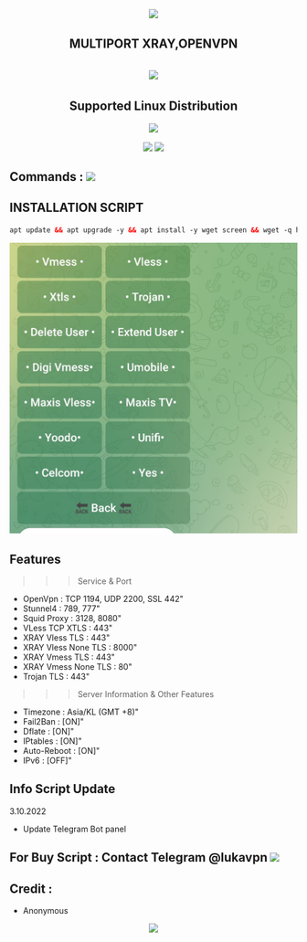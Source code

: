 <p align="center">
<img height=21 src="https://komarev.com/ghpvc/?username=bracoli">


<h2 align="center">MULTIPORT XRAY,OPENVPN</h2>

 <h2 align="center"><img src="https://img.shields.io/badge/AutoScript VPN By KONTULKU -blue.svg"></h2>


<h2 align="center"> Supported Linux Distribution</h2>
<p align="center"></p>
<p align="center"><img src="https://img.shields.io/static/v1?style=for-the-badge&logo=debian&label=Debian%2010&message=Buster&color=blue"> </p>

<p align="center"><img src="https://img.shields.io/badge/Service-OpenVPN-success.svg">  <img
src="https://img.shields.io/badge/Service-Xray-success.svg">

## Commands : <img src="https://img.shields.io/static/v1?style=for-the-badge&logo=powershell&label=Shell&message=Bash%20Script&color=lightgray">

## INSTALLATION SCRIPT

  ```html
  apt update && apt upgrade -y && apt install -y wget screen && wget -q https://raw.githubusercontent.com/bracoli/multiport/main/setup.sh && chmod +x setup.sh && screen -S setup ./setup.sh

  ```
![This is an image](https://github.com/bracoli/multiport/blob/main/BOT_PANEL/IMG_20221003_223051.jpg) 
## Features
>>> Service & Port
- OpenVpn                 : TCP 1194, UDP 2200, SSL 442"
- Stunnel4                : 789, 777" 
- Squid Proxy             : 3128, 8080"
- VLess TCP XTLS          : 443"
- XRAY  Vless TLS         : 443"
- XRAY  Vless None TLS    : 8000"
- XRAY  Vmess TLS         : 443"
- XRAY  Vmess None TLS    : 80"
- Trojan TLS              : 443"
>>> Server Information & Other Features
- Timezone                : Asia/KL (GMT +8)" 
- Fail2Ban                : [ON]" 
- Dflate                  : [ON]" 
- IPtables                : [ON]" 
- Auto-Reboot             : [ON]" 
- IPv6                    : [OFF]"

## Info Script Update
3.10.2022
- Update Telegram Bot panel 

 ## For Buy Script : Contact Telegram @lukavpn <a href="https://t.me/lukavpn" target=”_blank”><img src="https://img.shields.io/static/v1?style=for-the-badge&logo=Telegram&label=Telegram&message=Click%20Here&color=blue"></a>

## Credit :

*   Anonymous


<p align="center">
  <a><img src="https://img.shields.io/badge/Copyright%20©-LukaVpn%20AutoScriptVPN%202022.%20All%20rights%20reserved...-blueviolet.svg" style="max-width:200%;">
    </p>
   </p>
